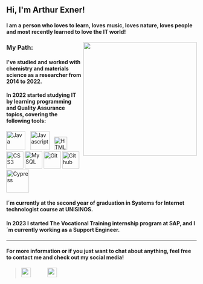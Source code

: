 ## Hi, I'm Arthur Exner!

#### I am a person who loves to learn, loves music, loves nature, loves people and most recently learned to love the IT world! 

<img src="https://ouch-cdn2.icons8.com/ymi5itsPtvHUBuplW45dbVlFPXQCKeympxOxTq_zTXY/rs:fit:256:291/czM6Ly9pY29uczgu/b3VjaC1wcm9kLmFz/c2V0cy9zdmcvMjUz/LzkwMmM5OWMzLTZm/NzYtNDY5OC05ODI5/LWZkNGNmODQwNWJj/Mi5zdmc.png" width="300" align="right">

### My Path:
#### I've studied and worked with chemistry and materials science as a researcher from 2014 to 2022. 
#### In 2022 started studying IT by learning programming and Quality Assurance topics, covering the following tools:

<img src="https://img.icons8.com/color/344/java-coffee-cup-logo--v1.png" width="50" title="Java">  <img src="https://img.icons8.com/color/344/javascript--v1.png" width="50" title="Javascript" style="padding-left: 10px">  <img src="https://img.icons8.com/external-those-icons-flat-those-icons/344/external-HTML5-programming-and-development-those-icons-flat-those-icons.png" width="35" title="HTML5" style="padding-left: 8px">  <img src="https://img.icons8.com/color/344/css3.png" width="45" title="CSS3"> <img src="https://img.icons8.com/color/344/mysql-logo.png" width="46" title="MySQL">  <img src="https://img.icons8.com/color/344/git.png" width="45" title="Git" > <img src="https://img.icons8.com/3d-fluency/344/github.png" width="45" title="Github">  <img src="https://upload.wikimedia.org/wikipedia/commons/a/a4/Cypress.png" width="60" title="Cypress">

#### I´m currently at the second year of graduation in Systems for Internet technologist course at UNISINOS. 
#### In 2023 I started The Vocational Training internship program at SAP, and I´m currently working as a Support Engineer. 
---

#### For more information or if you just want to chat about anything, feel free to contact me and check out my social media!
> <a href="https://www.linkedin.com/in/arthur-exner-63a4431ba/"><img src="https://img.icons8.com/fluency/344/linkedin-2.png" width="25" style="padding-right: 40px"></a>
<a href="https://www.instagram.com/arthur.exner/"><img src="https://img.icons8.com/color/344/instagram-new--v1.png" width="25"></a>
